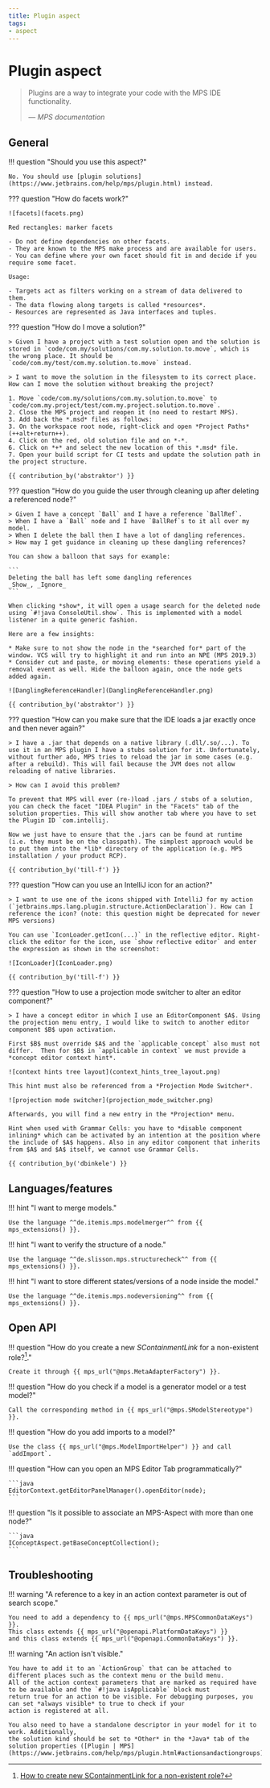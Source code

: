 ```yaml
---
title: Plugin aspect
tags:
- aspect
---
```


# Plugin aspect

> Plugins are a way to integrate your code with the MPS IDE functionality.
>
> — <cite>MPS documentation</cite>

## General

!!! question "Should you use this aspect?"

    No. You should use [plugin solutions](https://www.jetbrains.com/help/mps/plugin.html) instead.

??? question "How do facets work?"

    ![facets](facets.png)

    Red rectangles: marker facets
    
    - Do not define dependencies on other facets.
    - They are known to the MPS make process and are available for users.
    - You can define where your own facet should fit in and decide if you require some facet.

    Usage:

    - Targets act as filters working on a stream of data delivered to them.
    - The data flowing along targets is called *resources*.
    - Resources are represented as Java interfaces and tuples.

??? question "How do I move a solution?"

    > Given I have a project with a test solution open and the solution is stored in `code/com.my/solutions/com.my.solution.to.move`, which is the wrong place. It should be `code/com.my/test/com.my.solution.to.move` instead.

    > I want to move the solution in the filesystem to its correct place. How can I move the solution without breaking the project?

    1. Move `code/com.my/solutions/com.my.solution.to.move` to `code/com.my.project/test/com.my.project.solution.to.move`.
    2. Close the MPS project and reopen it (no need to restart MPS).
    3. Add back the *.msd* files as follows:
    3. On the workspace root node, right-click and open *Project Paths* (++alt+return++).
    4. Click on the red, old solution file and on *-*.
    6. Click on *+* and select the new location of this *.msd* file.
    7. Open your build script for CI tests and update the solution path in the project structure.

    {{ contribution_by('abstraktor') }}

??? question "How do you guide the user through cleaning up after deleting a referenced node?"

    > Given I have a concept `Ball` and I have a reference `BallRef`.
    > When I have a `Ball` node and I have `BallRef`s to it all over my model.
    > When I delete the ball then I have a lot of dangling references.
    > How may I get guidance in cleaning up these dangling references?

    You can show a balloon that says for example:

    ```
    Deleting the ball has left some dangling references
    _Show_, _Ignore_
    ```

    When clicking *show*, it will open a usage search for the deleted node using `#!java ConsoleUtil.show`. This is implemented with a model listener in a quite generic fashion.

    Here are a few insights:

    * Make sure to not show the node in the *searched for* part of the window. VCS will try to highlight it and run into an NPE (MPS 2019.3)
    * Consider cut and paste, or moving elements: these operations yield a removal event as well. Hide the balloon again, once the node gets added again.

    ![DanglingReferenceHandler](DanglingReferenceHandler.png)

    {{ contribution_by('abstraktor') }}

??? question "How can you make sure that the IDE loads a jar exactly once and then never again?"

    > I have a .jar that depends on a native library (.dll/.so/...). To use it in an MPS plugin I have a stubs solution for it. Unfortunately, without further ado, MPS tries to reload the jar in some cases (e.g. after a rebuild). This will fail because the JVM does not allow reloading of native libraries.
    
    > How can I avoid this problem?

    To prevent that MPS will ever (re-)load .jars / stubs of a solution, you can check the facet "IDEA Plugin" in the "Facets" tab of the solution properties. This will show another tab where you have to set the Plugin ID `com.intellij.

    Now we just have to ensure that the .jars can be found at runtime (i.e. they must be on the classpath). The simplest approach would be to put them into the *lib* directory of the application (e.g. MPS installation / your product RCP).

    {{ contribution_by('till-f') }}

??? question "How can you use an IntelliJ icon for an action?"

    > I want to use one of the icons shipped with IntelliJ for my action (`jetbrains.mps.lang.plugin.structure.ActionDeclaration`). How can I reference the icon? (note: this question might be deprecated for newer MPS versions)

    You can use `IconLoader.getIcon(...)` in the reflective editor. Right-click the editor for the icon, use `show reflective editor` and enter the expression as shown in the screenshot:

    ![IconLoader](IconLoader.png)

    {{ contribution_by('till-f') }}

??? question "How to use a projection mode switcher to alter an editor component?"

    > I have a concept editor in which I use an EditorComponent $A$. Using the projection menu entry, I would like to switch to another editor component $B$ upon activation.

    First $B$ must override $A$ and the `applicable concept` also must not differ.  Then for $B$ in `applicable in context` we must provide a *concept editor context hint*.

    ![context hints tree layout](context_hints_tree_layout.png)

    This hint must also be referenced from a *Projection Mode Switcher*.

    ![projection mode switcher](projection_mode_switcher.png)
    
    Afterwards, you will find a new entry in the *Projection* menu.
    
    Hint when used with Grammar Cells: you have to *disable component inlining* which can be activated by an intention at the position where the include of $A$ happens. Also in any editor component that inherits from $A$ and $A$ itself, we cannot use Grammar Cells.

    {{ contribution_by('dbinkele') }}

## Languages/features

!!! hint "I want to merge models."

    Use the language ^^de.itemis.mps.modelmerger^^ from {{ mps_extensions() }}.

!!! hint "I want to verify the structure of a node."

    Use the language ^^de.slisson.mps.structurecheck^^ from {{ mps_extensions() }}.

!!! hint "I want to store different states/versions of a node inside the model."

    Use the language ^^de.itemis.mps.nodeversioning^^ from {{ mps_extensions() }}.

## Open API

!!! question "How do you create a new *SContainmentLink* for a non-existent role?[^1]."

    Create it through {{ mps_url("@mps.MetaAdapterFactory") }}.

!!! question "How do you check if a model is a generator model or a test model?"

    Call the corresponding method in {{ mps_url("@mps.SModelStereotype") }}.

!!! question "How do you add imports to a model?"

    Use the class {{ mps_url("@mps.ModelImportHelper") }} and call `addImport`.

!!! question "How can you open an MPS Editor Tab programmatically?"

    ```java
    EditorContext.getEditorPanelManager().openEditor(node);
    ```

!!! question "Is it possible to associate an MPS-Aspect with more than one node?"

    ```java
    IConceptAspect.getBaseConceptCollection();
    ```

## Troubleshooting

!!! warning "A reference to a key in an action context parameter is out of search scope."

    You need to add a dependency to {{ mps_url("@mps.MPSCommonDataKeys") }}.
    This class extends {{ mps_url("@openapi.PlatformDataKeys") }}
    and this class extends {{ mps_url("@openapi.CommonDataKeys") }}.

!!! warning "An action isn't visible."

    You have to add it to an `ActionGroup` that can be attached to different places such as the context menu or the build menu. 
    All of the action context parameters that are marked as required have to be available and the `#!java isApplicable` block must
    return true for an action to be visible. For debugging purposes, you can set *always visible* to true to check if your
    action is registered at all. 

    You also need to have a standalone descriptor in your model for it to work. Additionally,
    the solution kind should be set to *Other* in the *Java* tab of the solution properties ([Plugin | MPS](https://www.jetbrains.com/help/mps/plugin.html#actionsandactiongroups)).

[^1]:[How to create new SContainmentLink for a non-existent role?](https://mps-support.jetbrains.com/hc/en-us/community/posts/360009473300-How-to-create-new-SContainmentLink-for-non-existent-role-)
